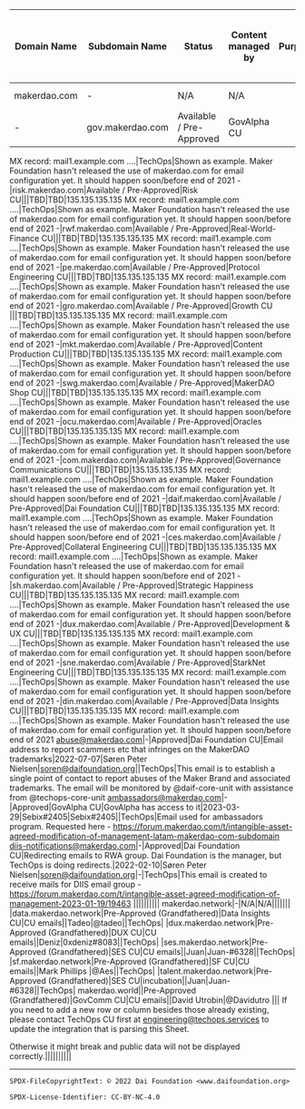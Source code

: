Domain Name|Subdomain Name|Status|Content managed by|Purpose|Last modification (Blank means "Grandfathered")|Content Manager Contact name|Content Manager Contact ID|Delegation Target|Platform Manager (Tech Content Platform Manager)|Notes
-|-|-|-|-|-|-|-|-|-|-
makerdao.com|-|N/A|N/A|||||www.makerdao.com alias||
-|gov.makerdao.com|Available / Pre-Approved|GovAlpha CU|||TBD|TBD|135.135.135.135 
MX record: mail1.example.com
....|TechOps|Shown as example. Maker Foundation hasn't released the use of makerdao.com for email configuration yet. It should happen soon/before end of 2021
-|risk.makerdao.com|Available / Pre-Approved|Risk CU|||TBD|TBD|135.135.135.135 
MX record: mail1.example.com
....|TechOps|Shown as example. Maker Foundation hasn't released the use of makerdao.com for email configuration yet. It should happen soon/before end of 2021
-|rwf.makerdao.com|Available / Pre-Approved|Real-World-Finance CU|||TBD|TBD|135.135.135.135 
MX record: mail1.example.com
....|TechOps|Shown as example. Maker Foundation hasn't released the use of makerdao.com for email configuration yet. It should happen soon/before end of 2021
-|pe.makerdao.com|Available / Pre-Approved|Protocol Engineering CU|||TBD|TBD|135.135.135.135 
MX record: mail1.example.com
....|TechOps|Shown as example. Maker Foundation hasn't released the use of makerdao.com for email configuration yet. It should happen soon/before end of 2021
-|gro.makerdao.com|Available / Pre-Approved|Growth CU |||TBD|TBD|135.135.135.135 
MX record: mail1.example.com
....|TechOps|Shown as example. Maker Foundation hasn't released the use of makerdao.com for email configuration yet. It should happen soon/before end of 2021
-|mkt.makerdao.com|Available / Pre-Approved|Content Production CU|||TBD|TBD|135.135.135.135 
MX record: mail1.example.com
....|TechOps|Shown as example. Maker Foundation hasn't released the use of makerdao.com for email configuration yet. It should happen soon/before end of 2021
-|swg.makerdao.com|Available / Pre-Approved|MakerDAO Shop CU|||TBD|TBD|135.135.135.135 
MX record: mail1.example.com
....|TechOps|Shown as example. Maker Foundation hasn't released the use of makerdao.com for email configuration yet. It should happen soon/before end of 2021
-|ocu.makerdao.com|Available / Pre-Approved|Oracles CU|||TBD|TBD|135.135.135.135 
MX record: mail1.example.com
....|TechOps|Shown as example. Maker Foundation hasn't released the use of makerdao.com for email configuration yet. It should happen soon/before end of 2021
-|com.makerdao.com|Available / Pre-Approved|Governance Communications CU|||TBD|TBD|135.135.135.135 
MX record: mail1.example.com
....|TechOps|Shown as example. Maker Foundation hasn't released the use of makerdao.com for email configuration yet. It should happen soon/before end of 2021
-|daif.makerdao.com|Available / Pre-Approved|Dai Foundation CU|||TBD|TBD|135.135.135.135 
MX record: mail1.example.com
....|TechOps|Shown as example. Maker Foundation hasn't released the use of makerdao.com for email configuration yet. It should happen soon/before end of 2021
-|ces.makerdao.com|Available / Pre-Approved|Collateral Engineering CU|||TBD|TBD|135.135.135.135 
MX record: mail1.example.com
....|TechOps|Shown as example. Maker Foundation hasn't released the use of makerdao.com for email configuration yet. It should happen soon/before end of 2021
-|sh.makerdao.com|Available / Pre-Approved|Strategic Happiness CU|||TBD|TBD|135.135.135.135 
MX record: mail1.example.com
....|TechOps|Shown as example. Maker Foundation hasn't released the use of makerdao.com for email configuration yet. It should happen soon/before end of 2021
-|dux.makerdao.com|Available / Pre-Approved|Development & UX CU|||TBD|TBD|135.135.135.135 
MX record: mail1.example.com
....|TechOps|Shown as example. Maker Foundation hasn't released the use of makerdao.com for email configuration yet. It should happen soon/before end of 2021
-|sne.makerdao.com|Available / Pre-Approved|StarkNet Engineering CU|||TBD|TBD|135.135.135.135 
MX record: mail1.example.com
....|TechOps|Shown as example. Maker Foundation hasn't released the use of makerdao.com for email configuration yet. It should happen soon/before end of 2021
-|din.makerdao.com|Available / Pre-Approved|Data Insights CU|||TBD|TBD|135.135.135.135 
MX record: mail1.example.com
....|TechOps|Shown as example. Maker Foundation hasn't released the use of makerdao.com for email configuration yet. It should happen soon/before end of 2021
abuse@makerdao.com|-|Approved|Dai Foundation CU|Email address to report scammers etc that infringes on the MakerDAO trademarks|2022-07-07|Søren Peter Nielsen|soren@daifoundation.org||TechOps|This email is to establish a single point of contact to report abuses of the Maker Brand and associated trademarks. The email will be monitored by @daif-core-unit with assistance from @techops-core-unit
ambassadors@makerdao.com|-|Approved|GovAlpha CU|GovAlpha has access to it|2023-03-29|Sebix#2405|Sebix#2405||TechOps|Email used for ambassadors program. Requested here - https://forum.makerdao.com/t/intangible-asset-agreed-modification-of-management-latam-makerdao-com-subdomain
diis-notifications@makerdao.com|-|Approved|Dai Foundation CU|Redirecting emails to RWA group. Dai Foundation is the manager, but TechOps is doing redirects.|2022-02-10|Søren Peter Nielsen|soren@daifoundation.org|-|TechOps|This email is created to receive mails for DIIS email group - https://forum.makerdao.com/t/intangible-asset-agreed-modification-of-management-2023-01-19/19463
||||||||||
makerdao.network|-|N/A|N/A|||||||
|data.makerdao.network|Pre-Approved (Grandfathered)|Data Insights CU|CU emails||Tadeo|@tadeo||TechOps|
|dux.makerdao.network|Pre-Approved (Grandfathered)|DUX CU|CU emails||Deniz|0xdeniz#8083||TechOps|
|ses.makerdao.network|Pre-Approved (Grandfathered)|SES CU|CU emails||Juan|Juan-#6328||TechOps|
|sf.makerdao.network|Pre-Approved (Grandfathered)|SF CU|CU emails||Mark Phillips |@Aes||TechOps|
|talent.makerdao.network|Pre-Approved (Grandfathered)|SES CU|incubation||Juan|Juan-#6328||TechOps|
makerdao.world||Pre-Approved (Grandfathered)|GovComm CU|CU emails||David Utrobin|@Davidutro  |||
If you need to add a new row or column besides those already existing, please contact TechOps CU first at engineering@techops.services to update the integration that is parsing this Sheet.

Otherwise it might break and public data will not be displayed correctly.||||||||||

---


```
SPDX-FileCopyrightText: © 2022 Dai Foundation <www.daifoundation.org>

SPDX-License-Identifier: CC-BY-NC-4.0
```